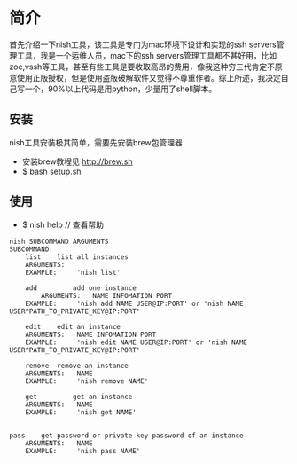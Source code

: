 # 简介

首先介绍一下nish工具，该工具是专门为mac环境下设计和实现的ssh servers管理工具，我是一个运维人员，mac下的ssh servers管理工具都不甚好用，比如zoc,vssh等工具，甚至有些工具是要收取高昂的费用，像我这种穷三代肯定不原意使用正版授权，但是使用盗版破解软件又觉得不尊重作者。综上所述，我决定自己写一个，90%以上代码是用python，少量用了shell脚本。

## 安装

nish工具安装极其简单，需要先安装brew包管理器

* 安装brew教程见 http://brew.sh
* $ bash setup.sh

## 使用

* $ nish help // 查看帮助
```
nish SUBCOMMAND ARGUMENTS
SUBCOMMAND:
    list	list all instances
	ARGUMENTS:
	EXAMPLE:	 'nish list'

    add	        add one instance
        ARGUMENTS:	 NAME INFOMATION PORT
	EXAMPLE:	 'nish add NAME USER@IP:PORT' or 'nish NAME USER^PATH_TO_PRIVATE_KEY@IP:PORT'

    edit	edit an instance
	ARGUMENTS:	 NAME INFOMATION PORT
	EXAMPLE:	 'nish edit NAME USER@IP:PORT' or 'nish NAME USER^PATH_TO_PRIVATE_KEY@IP:PORT'

    remove	remove an instance
	ARGUMENTS:	 NAME
	EXAMPLE:	 'nish remove NAME'

    get	        get an instance
	ARGUMENTS:	 NAME
	EXAMPLE:	 'nish get NAME'

																										pass	get password or private key password of an instance
	ARGUMENTS:	 NAME
	EXAMPLE:	 'nish pass NAME'
```

